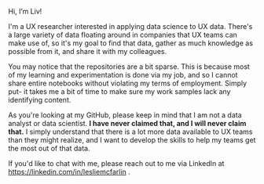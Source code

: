 Hi, I’m Liv! 

I'm a UX researcher interested in applying data science to UX data. There's a large variety of data floating around in companies that UX teams can make use of, so it's my goal to find that data, gather as much knowledge as possible from it, and share it with my colleagues.

You may notice that the repositories are a bit sparse. This is because most of my learning and experimentation is done via my job, and so I cannot share entire notebooks without violating my terms of employment. Simply put- it takes me a bit of time to make sure my work samples lack any identifying content.

As you're looking at my GitHub, please keep in mind that I am not a data analyst or data scientist. __I have never claimed that, and I will never claim that.__ I simply understand that there is a lot more data available to UX teams than they might realize, and I want to develop the skills to help my teams get the most out of that data.

If you'd like to chat with me, please reach out to me via LinkedIn at https://linkedin.com/in/lesliemcfarlin . 

<!---
lammypi/lammypi is a ✨ special ✨ repository because its `README.md` (this file) appears on your GitHub profile.
You can click the Preview link to take a look at your changes.
--->
